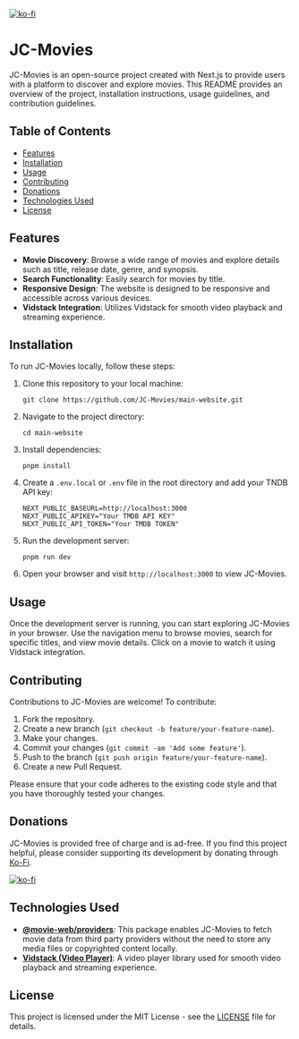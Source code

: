[![ko-fi](https://ko-fi.com/img/githubbutton_sm.svg)](https://ko-fi.com/U6U8WFUVX) 
# JC-Movies

JC-Movies is an open-source project created with Next.js to provide users with a platform to discover and explore movies. This README provides an overview of the project, installation instructions, usage guidelines, and contribution guidelines.


## 


## Table of Contents

- [Features](#features)
- [Installation](#installation)
- [Usage](#usage)
- [Contributing](#contributing)
- [Donations](#donations)
- [Technologies Used](#technologies-used)
- [License](#license)

## Features

- **Movie Discovery**: Browse a wide range of movies and explore details such as title, release date, genre, and synopsis.
- **Search Functionality**: Easily search for movies by title.
- **Responsive Design**: The website is designed to be responsive and accessible across various devices.
- **Vidstack Integration**: Utilizes Vidstack for smooth video playback and streaming experience.

## Installation

To run JC-Movies locally, follow these steps:

1. Clone this repository to your local machine:

   ```
   git clone https://github.com/JC-Movies/main-website.git
   ```

2. Navigate to the project directory:

   ```
   cd main-website
   ```

3. Install dependencies:

   ```
   pnpm install
   ```

4. Create a `.env.local` or `.env` file in the root directory and add your TNDB API key:

   ```
   NEXT_PUBLIC_BASEURL=http://localhost:3000
   NEXT_PUBLIC_APIKEY="Your TMDB API KEY"
   NEXT_PUBLIC_API_TOKEN="Your TMDB TOKEN"
   ```

5. Run the development server:

   ```
   pnpm run dev
   ```

6. Open your browser and visit `http://localhost:3000` to view JC-Movies.

## Usage

Once the development server is running, you can start exploring JC-Movies in your browser. Use the navigation menu to browse movies, search for specific titles, and view movie details. Click on a movie to watch it using Vidstack integration.

## Contributing

Contributions to JC-Movies are welcome! To contribute:

1. Fork the repository.
2. Create a new branch (`git checkout -b feature/your-feature-name`).
3. Make your changes.
4. Commit your changes (`git commit -am 'Add some feature'`).
5. Push to the branch (`git push origin feature/your-feature-name`).
6. Create a new Pull Request.

Please ensure that your code adheres to the existing code style and that you have thoroughly tested your changes.

## Donations

JC-Movies is provided free of charge and is ad-free. If you find this project helpful, please consider supporting its development by donating through [Ko-Fi](https://ko-fi.com/U6U8WFUVX).

[![ko-fi](https://ko-fi.com/img/githubbutton_sm.svg)](https://ko-fi.com/U6U8WFUVX)

## Technologies Used

- [**@movie-web/providers**](https://movie-web.github.io/providers/): This package enables JC-Movies to fetch movie data from third party providers without the need to store any media files or copyrighted content locally.
- [**Vidstack (Video Player)**](https://vidstack.io/): A video player library used for smooth video playback and streaming experience.


## License

This project is licensed under the MIT License - see the [LICENSE](LICENSE) file for details.